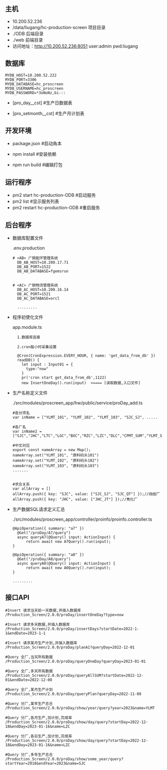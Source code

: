 
## 主机
- 10.200.52.236
- /data/liugang/hc-production-screen  项目目录
- ./ODB 后端目录
- ./web 前端目录 
- 访问地址：http://10.200.52.236:8051 user:admin pwd:liugang

## 数据库

```
MYDB_HOST=10.200.52.222
MYDB_PORT=3306
MYDB_DATABASE=hc_proscreen
MYDB_USERNAME=hc_proscreen
MYDB_PASSWORD=*3oNoNz,bi-::
```

- [pro_day__cst] #生产日数据表

- [pro_setmonth__cst] #生产月计划表

## 开发环境
- package.json #启动角本

- npm install  #安装依赖

- npm run build #编辑打包


## 运行程序


- pm2 start hc-production-ODB #启动服务
- pm2 list #显示服务列表
- pm2 restart hc-production-ODB  #重启服务


## 后台程序
- 数据库配置文件

  .env.production
  ```
  # <AB> 广钢能环管理系统
    DB_AB_HOST=10.200.17.71
    DB_AB_PORT=1522
    DB_AB_DATABASE=fgemsrun


  # <AC> 广钢物流管理系统
    DB_AC_HOST=10.200.16.14
    DB_AC_PORT=1521
    DB_AC_DATABASE=orcl

    .........
  ```

- 程序初使化文件
  
  app.module.ts
  ```
    1.数据库连接
  
    2.cron每小时采集设置
    
    @Cron(CronExpression.EVERY_HOUR, { name: 'get_data_from_db' })
    readDB() {
      let input : Input01 = {
        type:"now"
      }
      pr('cron start get_data_from_db',1122)
      new InsertOneDay().run(input)  <==== [读取数据,入口文件]
  ```

- 生产名称定义文件

  ./src/modules/proscreen_app/hw/public/service/proDay_add.ts

  ```
  #各分项名
  var inName = ["YLMT_101", "YLMT_102", "YLMT_103", "SJC_SJ", .....

  #各厂名
  var inName2 = ["SJC","JHC","LTC","LGC","BXC","RZC","LZC","DLC","CPMT_SUM","YLMT_SUM"]

  #中文对应
  export const nameArray = new Map();
  nameArray.set("YLMT_101", "原料码头101")
  nameArray.set("YLMT_102", "原料码头102")
  nameArray.set("YLMT_103", "原料码头103")
  .......


  #求合关系
  var allArray = []
  allArray.push({ key: "SJC", value: ["SJC_SJ", "SJC_QT"] });//烧结厂
  allArray.push({ key: "JHC", value: ["JHC_JT"] });//焦化厂

  ```
- 生产数据SQL请求定义汇总

  ./src/modules/proscreen_app/controller/proinfo/proinfo.controller.ts
  ```
  @ApiOperation({ summary: "a7" })
	@Get("/proDay/A7/query")
	async queryA7(@Query() input: ActionInput) {
		return await new A7Query().run(input);
  }

  @ApiOperation({ summary: "a0" })
	@Get("/proDay/A0/query")
	async queryA0(@Query() input: ActionInput) {
		return await new A0Query().run(input);
  }

  .........
  ```
## 接口API
```
#Insert 请求当天前一天数据,并插入数据库
/Production_Screen/2.0.0/proDay/insertOneDay?type=now

#Insert 请求多天数据,并插入数据库
/Production_Screen/2.0.0/proDay/insertDays?startDate=2022-1-1&endDate=2023-1-1

#Insert 请求某月生产计划,并插入数据库
/Production_Screen/2.0.0/proDay/planA1?queryDay=2022-12-01

#Query 全厂,当天所有数据
/Production_Screen/2.0.0/proDay/queryOneDay?queryDay=2023-01-01

#Query 全厂,多天所有数据
/Production_Screen/2.0.0/proDay/queryAllSUM?startDate=2022-12-01&endDate=2022-12-08

#Query 全厂,某月生产计划
/Production_Screen/2.0.0/proDay/queryPlan?queryDay=2022-11-08

#Query 分厂,某年生产总合
/Production_Screen/2.0.0/proDay/show/year/query?year=2023&name=YLMT

#Query 分厂,各月生产,加计划,完成率
/Production_Screen/2.0.0/proDay/show/day/query?startDay=2022-12-18&endDay=2023-01-16&name=LZC

#Query 分厂,各日生产,加计划,完成率
/Production_Screen/2.0.0/proDay/show/day/query?startDay=2022-12-18&endDay=2023-01-16&name=LZC

#Query 分厂,多年生产总合
/Production_Screen/2.0.0/proDay/show/some_year/query?startYear=2018&endYear=2023&name=SJC

```

